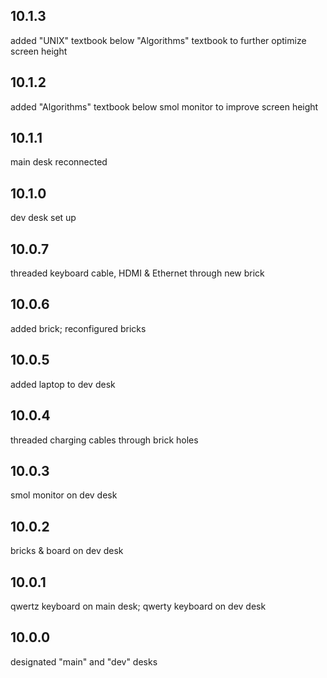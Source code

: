 ## 10.1.3
added "UNIX" textbook below "Algorithms" textbook to further optimize screen height

## 10.1.2
added "Algorithms" textbook below smol monitor to improve screen height

## 10.1.1
main desk reconnected

## 10.1.0
dev desk set up

## 10.0.7
threaded keyboard cable, HDMI & Ethernet through new brick

## 10.0.6
added brick; reconfigured bricks

## 10.0.5
added laptop to dev desk

## 10.0.4
threaded charging cables through brick holes

## 10.0.3
smol monitor on dev desk

## 10.0.2
bricks & board on dev desk

## 10.0.1
qwertz keyboard on main desk; qwerty keyboard on dev desk

## 10.0.0
designated "main" and "dev" desks
